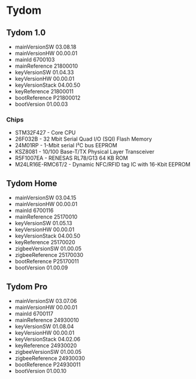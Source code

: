 # Tydom

## Tydom 1.0

* mainVersionSW 03.08.18
* mainVersionHW 00.00.01
* mainId 6700103
* mainReference 21800010
* keyVersionSW 01.04.33
* keyVersionHW 00.00.01
* keyVersionStack 04.00.50
* keyReference 21800011
* bootReference P21800012
* bootVersion 01.00.03

### Chips

* STM32F427 - Core CPU
* 26F032B - 32 Mbit Serial Quad I/O (SQI) Flash Memory
* 24M01RP - 1-Mbit serial I²C bus EEPROM
* KSZ8081 - 10/100 Base-T/TX Physical Layer Transceiver
* R5F1007EA - RENESAS RL78/G13 64 KB ROM
* M24LR16E-RMC6T/2 - Dynamic NFC/RFID tag IC with 16-Kbit EEPROM

## Tydom Home

* mainVersionSW 03.04.15
* mainVersionHW 00.00.01
* mainId 6700116
* mainReference 25170010
* keyVersionSW 01.05.13
* keyVersionHW 00.00.01
* keyVersionStack 04.00.50
* keyReference 25170020
* zigbeeVersionSW 01.00.05
* zigbeeReference 25170030
* bootReference P25170011
* bootVersion 01.00.09

## Tydom Pro

* mainVersionSW 03.07.06
* mainVersionHW 00.00.01
* mainId 6700117
* mainReference 24930010
* keyVersionSW 01.08.04
* keyVersionHW 00.00.01
* keyVersionStack 04.02.06
* keyReference 24930020
* zigbeeVersionSW 01.00.05
* zigbeeReference 24930030
* bootReference P24930011
* bootVersion 01.00.10

